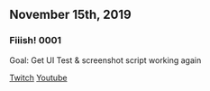 ---
---
## November 15th, 2019
### Fiiish! 0001
Goal: Get UI Test & screenshot script working again

[Twitch](https://www.twitch.tv/videos/508699484)
[Youtube](https://www.youtube.com/watch?v=qwzO031sQFQ)

